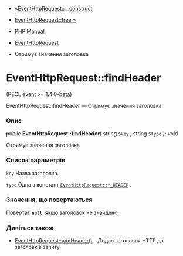 - [«EventHttpRequest::\_\_construct](eventhttprequest.construct.md)
- [EventHttpRequest::free »](eventhttprequest.free.md)

- [PHP Manual](index.md)
- [EventHttpRequest](class.eventhttprequest.md)
- Отримує значення заголовка

# EventHttpRequest::findHeader

(PECL event \>= 1.4.0-beta)

EventHttpRequest::findHeader — Отримує значення заголовка

### Опис

public **EventHttpRequest::findHeader**( string `$key` , string `$type`
): void

Отримує значення заголовка

### Список параметрів

`key`
Назва заголовка.

`type`
Одна з констант
[`EventHttpRequest::*_HEADER`](class.eventhttprequest.md#eventhttprequest.constants)
.

### Значення, що повертаються

Повертає **`null`**, якщо заголовок не знайдено.

### Дивіться також

- [EventHttpRequest::addHeader()](eventhttprequest.addheader.md) -
Додає заголовок HTTP до заголовків запиту
